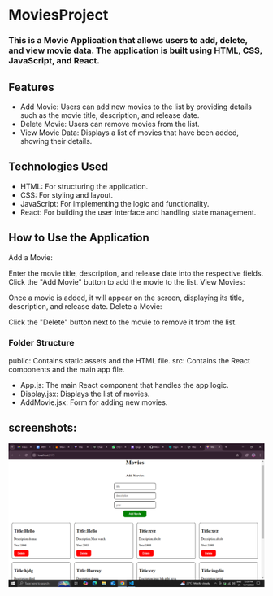 # MoviesProject
### This is a Movie Application that allows users to add, delete, and view movie data. The application is built using HTML, CSS, JavaScript, and React.

## Features
* Add Movie: Users can add new movies to the list by providing details such as the movie title, description, and release date.
* Delete Movie: Users can remove movies from the list.
* View Movie Data: Displays a list of movies that have been added, showing their details.


## Technologies Used
* HTML: For structuring the application.
* CSS: For styling and layout.
* JavaScript: For implementing the logic and functionality.
* React: For building the user interface and handling state management.






## How to Use the Application
Add a Movie:

Enter the movie title, description, and release date into the respective fields.
Click the "Add Movie" button to add the movie to the list.
View Movies:

Once a movie is added, it will appear on the screen, displaying its title, description, and release date.
Delete a Movie:

Click the "Delete" button next to the movie to remove it from the list.

### Folder Structure
public: Contains static assets and the HTML file.
src: Contains the React components and the main app file.
* App.js: The main React component that handles the app logic.
* Display.jsx: Displays the list of movies.
* AddMovie.jsx: Form for adding new movies.

## screenshots:
![Screenshot 2](./src/assets/ss.png)
